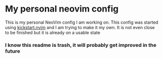 # My personal neovim config

This is my personal NeoVim config I am working on.
This config was started using [kickstart.nvim](https://github.com/nvim-lua/kickstart.nvim) and I am trying to make it my own. It is not even close to be finished but it is already on a usable state

### I know this readme is trash, it will probably get improved in the future
